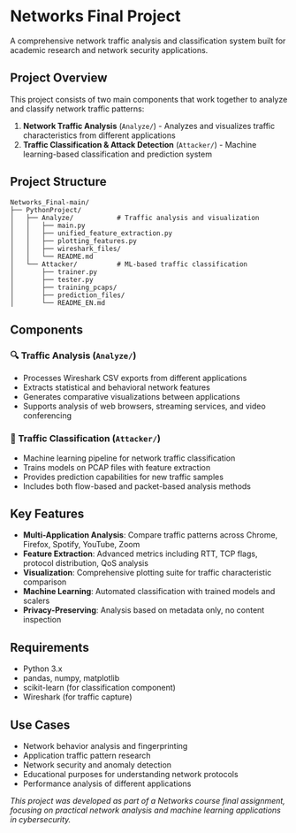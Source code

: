 # Networks Final Project

A comprehensive network traffic analysis and classification system built for academic research and network security applications.

## Project Overview

This project consists of two main components that work together to analyze and classify network traffic patterns:

1. **Network Traffic Analysis** (`Analyze/`) - Analyzes and visualizes traffic characteristics from different applications
2. **Traffic Classification & Attack Detection** (`Attacker/`) - Machine learning-based classification and prediction system

## Project Structure

```
Networks_Final-main/
├── PythonProject/
│   ├── Analyze/           # Traffic analysis and visualization
│   │   ├── main.py
│   │   ├── unified_feature_extraction.py
│   │   ├── plotting_features.py
│   │   ├── wireshark_files/
│   │   └── README.md
│   └── Attacker/          # ML-based traffic classification
│       ├── trainer.py
│       ├── tester.py
│       ├── training_pcaps/
│       ├── prediction_files/
│       └── README_EN.md

```

## Components

### 🔍 Traffic Analysis (`Analyze/`)
- Processes Wireshark CSV exports from different applications
- Extracts statistical and behavioral network features
- Generates comparative visualizations between applications
- Supports analysis of web browsers, streaming services, and video conferencing

### 🤖 Traffic Classification (`Attacker/`)
- Machine learning pipeline for network traffic classification
- Trains models on PCAP files with feature extraction
- Provides prediction capabilities for new traffic samples
- Includes both flow-based and packet-based analysis methods

## Key Features

- **Multi-Application Analysis**: Compare traffic patterns across Chrome, Firefox, Spotify, YouTube, Zoom
- **Feature Extraction**: Advanced metrics including RTT, TCP flags, protocol distribution, QoS analysis
- **Visualization**: Comprehensive plotting suite for traffic characteristic comparison
- **Machine Learning**: Automated classification with trained models and scalers
- **Privacy-Preserving**: Analysis based on metadata only, no content inspection

## Requirements

- Python 3.x
- pandas, numpy, matplotlib
- scikit-learn (for classification component)
- Wireshark (for traffic capture)

## Use Cases

- Network behavior analysis and fingerprinting
- Application traffic pattern research
- Network security and anomaly detection
- Educational purposes for understanding network protocols
- Performance analysis of different applications



*This project was developed as part of a Networks course final assignment, focusing on practical network analysis and machine learning applications in cybersecurity.* 
